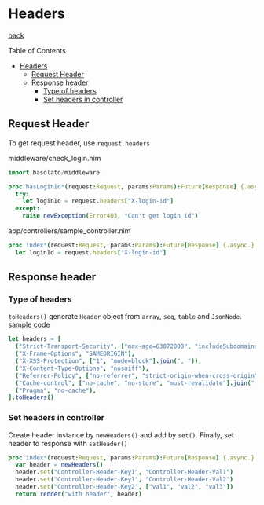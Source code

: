 Headers
===
[back](../README.md)

Table of Contents

<!--ts-->
   * [Headers](#headers)
      * [Request Header](#request-header)
      * [Response header](#response-header)
         * [Type of headers](#type-of-headers)
         * [Set headers in controller](#set-headers-in-controller)

<!-- Added by: root, at: Wed Oct 14 05:19:05 UTC 2020 -->

<!--te-->

## Request Header
To get request header, use `request.headers`

middleware/check_login.nim
```nim
import basolato/middleware

proc hasLoginId*(request:Request, params:Params):Future[Response] {.async.} =
  try:
    let loginId = request.headers["X-login-id"]
  except:
    raise newException(Error403, "Can't get login id")
```

app/controllers/sample_controller.nim
```nim
proc index*(request:Request, params:Params):Future[Response] {.async.} =
  let loginId = request.headers["X-login-id"]
```

## Response header
### Type of headers
`toHeaders()` generate `Header` object from `array`, `seq`, `table` and `JsonNode`.  
[sample code](../tests/test_header.nim)


```nim
let headers = [
  ("Strict-Transport-Security", ["max-age=63072000", "includeSubdomains"].join(", ")),
  ("X-Frame-Options", "SAMEORIGIN"),
  ("X-XSS-Protection", ["1", "mode=block"].join(", ")),
  ("X-Content-Type-Options", "nosniff"),
  ("Referrer-Policy", ["no-referrer", "strict-origin-when-cross-origin"].join(", ")),
  ("Cache-control", ["no-cache", "no-store", "must-revalidate"].join(", ")),
  ("Pragma", "no-cache"),
].toHeaders()
```


### Set headers in controller
Create header instance by `newHeaders()` and add by `set()`. Finally, set header to response with `setHeader()`
```nim
proc index*(request:Request, params:Params):Future[Response] {.async.} =
  var header = newHeaders()
  header.set("Controller-Header-Key1", "Controller-Header-Val1")
  header.set("Controller-Header-Key1", "Controller-Header-Val2")
  header.set("Controller-Header-Key2", ["val1", "val2", "val3"])
  return render("with header", header)
```

